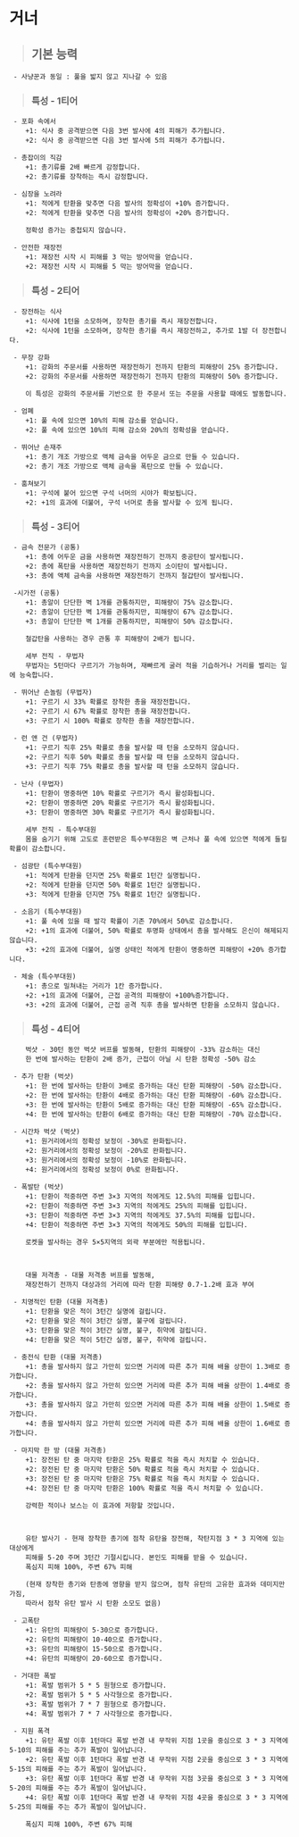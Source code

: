 # 거너

> ## 기본 능력

     - 사냥꾼과 동일 : 풀을 밟지 않고 지나갈 수 있음

> ### 특성 - 1티어

     - 포화 속에서
        +1: 식사 중 공격받으면 다음 3번 발사에 4의 피해가 추가됩니다.
        +2: 식사 중 공격받으면 다음 3번 발사에 5의 피해가 추가됩니다.
     
     - 총잡이의 직감
        +1: 총기류를 2배 빠르게 감정합니다.
        +2: 총기류를 장착하는 즉시 감정합니다.

     - 심장을 노려라
        +1: 적에게 탄환을 맞추면 다음 발사의 정확성이 +10% 증가합니다.
        +2: 적에게 탄환을 맞추면 다음 발사의 정확성이 +20% 증가합니다.

        정확성 증가는 중첩되지 않습니다.

     - 안전한 재장전
        +1: 재장전 시작 시 피해를 3 막는 방어막을 얻습니다.
        +2: 재장전 시작 시 피해를 5 막는 방어막을 얻습니다.

> ### 특성 - 2티어

     - 장전하는 식사
        +1: 식사에 1턴을 소모하며, 장착한 총기를 즉시 재장전합니다.
        +2: 식사에 1턴을 소모하며, 장착한 총기를 즉시 재장전하고, 추가로 1발 더 장전합니다.

     - 무장 강화
        +1: 강화의 주문서를 사용하면 재장전하기 전까지 탄환의 피해량이 25% 증가합니다.
        +2: 강화의 주문서를 사용하면 재장전하기 전까지 탄환의 피해량이 50% 증가합니다.

        이 특성은 강화의 주문서를 기반으로 한 주문서 또는 주문을 사용할 때에도 발동합니다.

     - 엄폐
        +1: 풀 속에 있으면 10%의 피해 감소를 얻습니다.
        +2: 풀 속에 있으면 10%의 피해 감소와 20%의 정확성을 얻습니다.

     - 뛰어난 손재주
        +1: 총기 개조 가방으로 액체 금속을 어두운 금으로 만들 수 있습니다.
        +2: 총기 개조 가방으로 액체 금속을 폭탄으로 만들 수 있습니다.

     - 훔쳐보기
        +1: 구석에 붙어 있으면 구석 너머의 시야가 확보됩니다.
        +2: +1의 효과에 더불어, 구석 너머로 총을 발사할 수 있게 됩니다.

> ### 특성 - 3티어

     - 금속 전문가 (공통)
        +1: 총에 어두운 금을 사용하면 재장전하기 전까지 중공탄이 발사됩니다.
        +2: 총에 폭탄을 사용하면 재장전하기 전까지 소이탄이 발사됩니다.
        +3: 총에 액체 금속을 사용하면 재장전하기 전까지 철갑탄이 발사됩니다.

     -시가전 (공통)
        +1: 총알이 단단한 벽 1개를 관통하지만, 피해량이 75% 감소합니다.
        +2: 총알이 단단한 벽 1개를 관통하지만, 피해량이 67% 감소합니다.
        +3: 총알이 단단한 벽 1개를 관통하지만, 피해량이 50% 감소합니다.

        철갑탄을 사용하는 경우 관통 후 피해량이 2배가 됩니다.

        세부 전직 - 무법자
        무법자는 5턴마다 구르기가 가능하며, 재빠르게 굴러 적을 기습하거나 거리를 벌리는 일에 능숙합니다.

     - 뛰어난 손놀림 (무법자)
        +1: 구르기 시 33% 확률로 장착한 총을 재장전합니다.
        +2: 구르기 시 67% 확률로 장착한 총을 재장전합니다.
        +3: 구르기 시 100% 확률로 장착한 총을 재장전합니다.

     - 런 앤 건 (무법자)
        +1: 구르기 직후 25% 확률로 총을 발사할 때 턴을 소모하지 않습니다.
        +2: 구르기 직후 50% 확률로 총을 발사할 때 턴을 소모하지 않습니다.
        +3: 구르기 직후 75% 확률로 총을 발사할 때 턴을 소모하지 않습니다.

     - 난사 (무법자)
        +1: 탄환이 명중하면 10% 확률로 구르기가 즉시 활성화됩니다.
        +2: 탄환이 명중하면 20% 확률로 구르기가 즉시 활성화됩니다.
        +3: 탄환이 명중하면 30% 확률로 구르기가 즉시 활성화됩니다.

        세부 전직 - 특수부대원
        몸을 숨기기 위해 고도로 훈련받은 특수부대원은 벽 근처나 풀 속에 있으면 적에게 들킬 확률이 감소합니다.

     - 섬광탄 (특수부대원)
        +1: 적에게 탄환을 던지면 25% 확률로 1턴간 실명됩니다.
        +2: 적에게 탄환을 던지면 50% 확률로 1턴간 실명됩니다.
        +3: 적에게 탄환을 던지면 75% 확률로 1턴간 실명됩니다.

     - 소음기 (특수부대원)
        +1: 풀 속에 있을 때 발각 확률이 기존 70%에서 50%로 감소합니다.
        +2: +1의 효과에 더불어, 50% 확률로 투명화 상태에서 총을 발사해도 은신이 해제되지 않습니다.
        +3: +2의 효과에 더불어, 실명 상태인 적에게 탄환이 명중하면 피해량이 +20% 증가합니다.

     - 체술 (특수부대원)
        +1: 총으로 밀쳐내는 거리가 1칸 증가합니다.
        +2: +1의 효과에 더불어, 근접 공격의 피해량이 +100%증가합니다.
        +3: +2의 효과에 더불어, 근접 공격 직후 총을 발사하면 탄환을 소모하지 않습니다.

> ### 특성 - 4티어

        벅샷 - 30턴 동안 벅샷 버프를 발동해, 탄환의 피해량이 -33% 감소하는 대신
        한 번에 발사하는 탄환이 2배 증가, 근접이 아닐 시 탄환 정확성 -50% 감소

     - 추가 탄환 (벅샷)
        +1: 한 번에 발사하는 탄환이 3배로 증가하는 대신 탄환 피해량이 -50% 감소합니다.
        +2: 한 번에 발사하는 탄환이 4배로 증가하는 대신 탄환 피해량이 -60% 감소합니다.
        +3: 한 번에 발사하는 탄환이 5배로 증가하는 대신 탄환 피해량이 -65% 감소합니다.
        +4: 한 번에 발사하는 탄환이 6배로 증가하는 대신 탄환 피해량이 -70% 감소합니다.

     - 시간차 벅샷 (벅샷)
        +1: 원거리에서의 정확성 보정이 -30%로 완화됩니다.
        +2: 원거리에서의 정확성 보정이 -20%로 완화됩니다.
        +3: 원거리에서의 정확성 보정이 -10%로 완화됩니다.
        +4: 원거리에서의 정확성 보정이 0%로 완화됩니다.

     - 폭발탄 (벅샷)
        +1: 탄환이 적중하면 주변 3×3 지역의 적에게도 12.5%의 피해를 입힙니다.
        +2: 탄환이 적중하면 주변 3×3 지역의 적에게도 25%의 피해를 입힙니다.
        +3: 탄환이 적중하면 주변 3×3 지역의 적에게도 37.5%의 피해를 입힙니다.
        +4: 탄환이 적중하면 주변 3×3 지역의 적에게도 50%의 피해를 입힙니다.

        로켓을 발사하는 경우 5×5지역의 외곽 부분에만 적용됩니다.



        대물 저격총 - 대물 저격총 버프를 발동해,
        재장전하기 전까지 대상과의 거리에 따라 탄환 피해량 0.7-1.2배 효과 부여

     - 치명적인 탄환 (대물 저격총)
        +1: 탄환을 맞은 적이 3턴간 실명에 걸립니다.
        +2: 탄환을 맞은 적이 3턴간 실명, 불구에 걸립니다.
        +3: 탄환을 맞은 적이 3턴간 실명, 불구, 취약에 걸립니다.
        +4: 탄환을 맞은 적이 5턴간 실명, 불구, 취약에 걸립니다.

     - 충전식 탄환 (대물 저격총)
        +1: 총을 발사하지 않고 가만히 있으면 거리에 따른 추가 피해 배율 상한이 1.3배로 증가합니다.
        +2: 총을 발사하지 않고 가만히 있으면 거리에 따른 추가 피해 배율 상한이 1.4배로 증가합니다.
        +3: 총을 발사하지 않고 가만히 있으면 거리에 따른 추가 피해 배율 상한이 1.5배로 증가합니다.
        +4: 총을 발사하지 않고 가만히 있으면 거리에 따른 추가 피해 배율 상한이 1.6배로 증가합니다.

     - 마지막 한 방 (대물 저격총)
        +1: 장전된 탄 중 마지막 탄환은 25% 확률로 적을 즉시 처치할 수 있습니다.
        +2: 장전된 탄 중 마지막 탄환은 50% 확률로 적을 즉시 처치할 수 있습니다.
        +3: 장전된 탄 중 마지막 탄환은 75% 확률로 적을 즉시 처치할 수 있습니다.
        +4: 장전된 탄 중 마지막 탄환은 100% 확률로 적을 즉시 처치할 수 있습니다.

        강력한 적이나 보스는 이 효과에 저항할 것입니다.



        유탄 발사기 - 현재 장착한 총기에 점착 유탄을 장전해, 착탄지점 3 * 3 지역에 있는 대상에게
        피해를 5-20 주며 3턴간 기절시킵니다. 본인도 피해를 받을 수 있습니다.
        폭심지 피해 100%, 주변 67% 피해

        (현재 장착한 총기와 탄종에 영향을 받지 않으며, 점착 유탄의 고유한 효과와 데미지만 가짐,
        따라서 점착 유탄 발사 시 탄환 소모도 없음)

     - 고폭탄
        +1: 유탄의 피해량이 5-30으로 증가합니다.
        +2: 유탄의 피해량이 10-40으로 증가합니다.
        +3: 유탄의 피해량이 15-50으로 증가합니다.
        +4: 유탄의 피해량이 20-60으로 증가합니다.

     - 거대한 폭발
        +1: 폭발 범위가 5 * 5 원형으로 증가합니다.
        +2: 폭발 범위가 5 * 5 사각형으로 증가합니다.
        +3: 폭발 범위가 7 * 7 원형으로 증가합니다.
        +4: 폭발 범위가 7 * 7 사각형으로 증가합니다.

     - 지원 폭격
        +1: 유탄 폭발 이후 1턴마다 폭발 반경 내 무작위 지점 1곳을 중심으로 3 * 3 지역에 5-10의 피해를 주는 추가 폭발이 일어납니다.
        +2: 유탄 폭발 이후 1턴마다 폭발 반경 내 무작위 지점 2곳을 중심으로 3 * 3 지역에 5-15의 피해를 주는 추가 폭발이 일어납니다.
        +3: 유탄 폭발 이후 1턴마다 폭발 반경 내 무작위 지점 3곳을 중심으로 3 * 3 지역에 5-20의 피해를 주는 추가 폭발이 일어납니다.
        +4: 유탄 폭발 이후 1턴마다 폭발 반경 내 무작위 지점 4곳을 중심으로 3 * 3 지역에 5-25의 피해를 주는 추가 폭발이 일어납니다.

        폭심지 피해 100%, 주변 67% 피해